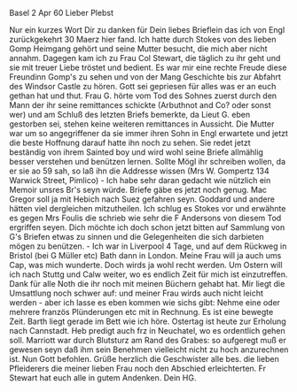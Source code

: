  Basel 2 Apr 60
Lieber Plebst

Nur ein kurzes Wort Dir zu danken für Dein liebes Brieflein das ich von Engl zurückgekehrt 30 Maerz hier fand. Ich hatte durch Stokes von des lieben Gomp Heimgang gehört und seine Mutter besucht, die mich aber nicht annahm. Dagegen kam ich zu Frau Col Stewart, die täglich zu ihr geht und sie mit treuer Liebe tröstet und bedient. Es war mir eine rechte Freude diese Freundinn Gomp's zu sehen und von der Mang Geschichte bis zur Abfahrt des Windsor Castle zu hören. Gott sei gepriesen für alles was er an euch gethan hat und thut. Frau G. hörte vom Tod des Sohnes zuerst durch den Mann der ihr seine remittances schickte (Arbuthnot and Co? oder sonst wer) und am Schluß des letzten Briefs bemerkte, da Lieut G. eben gestorben sei, stehen keine weiteren remittances in Aussicht. Die Mutter war um so angegriffener da sie immer ihren Sohn in Engl erwartete und jetzt die beste Hoffnung darauf hatte ihn noch zu sehen. Sie redet jetzt beständig von ihrem Sainted boy und wird wohl seine Briefe allmählig besser verstehen und benützen lernen. Sollte Mögl ihr schreiben wollen, da er sie ao 59 sah, so laß ihn die Addresse wissen (Mrs W. Gompertz 134 Warwick Street, Pimlico) - Ich habe sehr daran gedacht wie nützlich ein Memoir unsres Br's seyn würde. Briefe gäbe es jetzt noch genug. Mac Gregor soll ja mit Hebich nach Suez gefahren seyn. Goddard und andere hätten viel dergleichen mitzutheilen. Ich schlug es Stokes vor und erwähnte es gegen Mrs Foulis die schrieb wie sehr die F Andersons von diesem Tod ergriffen seyen. Dich möchte ich doch schon jetzt bitten auf Sammlung von G's Briefen etwas zu sinnen und die Gelegenheiten die sich darbieten mögen zu benützen. - Ich war in Liverpool 4 Tage, und auf dem Rückweg in Bristol (bei G Müller etc) Bath dann in London. Meine Frau will ja auch ums Cap, was mich wunderte. Doch wirds ja wohl recht werden. Um Ostern will ich nach Stuttg und Calw weiter, wo es endlich Zeit für mich ist einzutreffen. Dank für alle Noth die ihr noch mit meinen Büchern gehabt hat. Mir liegt die Umsattlung noch schwer auf: und meiner Frau wirds auch nicht leicht werden - aber ich lasse es eben kommen wie sichs gibt: Nehme eine oder mehrere französ Plünderungen etc mit in Rechnung. Es ist eine bewegte Zeit. Barth liegt gerade im Bett wie ich höre. Ostertag ist heute zur Erholung nach Cannstadt. Heb predigt auch frz in Neuchatel, wo es ordentlich gehen soll. Marriott war durch Blutsturz am Rand des Grabes: so aufgeregt muß er gewesen seyn daß ihm sein Benehmen vielleicht nicht zu hoch anzurechnen ist. Nun Gott befohlen. Grüße herzlich die Geschwister alle bes. die lieben Pfleiderers die meiner lieben Frau noch den Abschied erleichterten. Fr Stewart hat euch alle in gutem Andenken.
 Dein HG.
